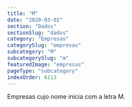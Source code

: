 ```yaml
---
title: "M"
date: "2020-03-02"
section: "Dados"
sectionSlug: "dados"
category: "Empresas"
categorySlug: "empresas"
subcategory: "M"
subcategorySlug: "m"
featuredImage: "empresas"
pageType: "subcategory"
indexOrder: 6113
---
```


Empresas cujo nome inicia com a letra M.